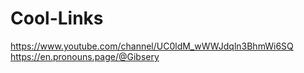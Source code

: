 # Cool-Links
https://www.youtube.com/channel/UC0ldM_wWWJdqln3BhmWi6SQ
https://en.pronouns.page/@Gibsery
